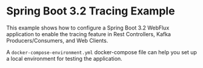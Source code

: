 # Spring Boot 3.2 Tracing Example
This example shows how to configure a Spring Boot 3.2 WebFlux application
to enable the tracing feature in Rest Controllers, Kafka Producers/Consumers, and Web Clients.

A `docker-compose-environment.yml` docker-compose file can help you
set up a local environment for testing the application.